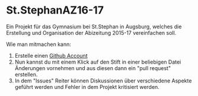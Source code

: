 # St.StephanAZ16-17
Ein Projekt für das Gymnasium bei St.Stephan in Augsburg, welches die Erstellung und Organisation der Abizeitung 2015-17 vereinfachen soll.

Wie man mitmachen kann:
  1. Erstelle einen [Github Account](https://github.com/join)
  2. Nun kannst du  mit einem Klick auf den Stift in einer beliebigen Datei Änderungen vornehmen und aus diesen dann ein "pull request" erstellen.
  3. In dem "Issues" Reiter können Diskussionen über verschiedene Aspekte geführt werden und Fehler in dem Projekt kritisiert werden.

